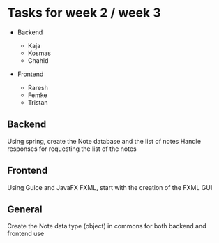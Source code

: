 # Tasks for week 2 / week 3
 - Backend
    - Kaja
    - Kosmas
    - Chahid

 - Frontend
    - Raresh
    - Femke
    - Tristan


## Backend

Using spring, create the Note database and the list of notes
Handle responses for requesting the list of the notes

## Frontend

Using Guice and JavaFX FXML, start with the creation of the FXML 
GUI


## General

Create the Note data type (object) in commons for both backend and frontend use
